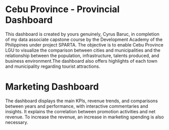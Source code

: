 # Cebu Province - Provincial Dashboard
This dashboard is created by yours genuinely, Cyrus Baruc, in completion of my data associate capstone course by the Development Academy of the Philippines
under project SPARTA. The objective is to enable Cebu Province LGU to visualize the comparison between cities and municipalities and the relationship between the population, infrastructure, talents produced, and business environment.The dashboard also offers highlights of each town and municipality regarding tourist attractions.

# Marketing Dashboard
The dashboard displays the main KPIs, revenue trends, and comparisons between years and performance, with interactive commentaries and insights. It explains the correlation between promotion activities and net revenue. To increase the revenue, an increase in marketing spending is also necessary.
